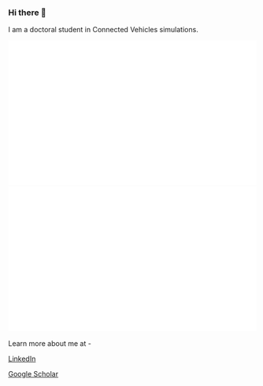 ### Hi there 👋

I am a doctoral student in Connected Vehicles simulations.

![](https://raw.githubusercontent.com/nagacharan-tangirala/github-stats/master/generated/overview.svg#gh-dark-mode-only)
![](https://raw.githubusercontent.com/nagacharan-tangirala/github-stats/master/generated/overview.svg#gh-light-mode-only)

Learn more about me at - 

[LinkedIn](https://www.linkedin.com/in/tnagacharan/)

[Google Scholar](https://scholar.google.com/citations?user=L0P72OQAAAAJ)
